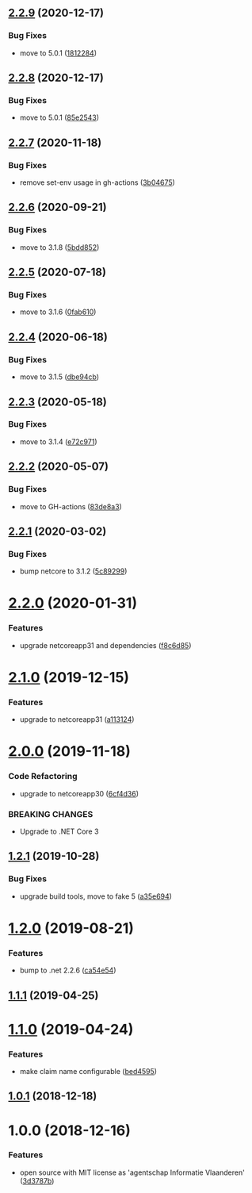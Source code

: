 ## [2.2.9](https://github.com/informatievlaanderen/remote-ipaddress-middleware/compare/v2.2.8...v2.2.9) (2020-12-17)


### Bug Fixes

* move to 5.0.1 ([1812284](https://github.com/informatievlaanderen/remote-ipaddress-middleware/commit/1812284634567dacd5c1091f2f3af2bb89bd41f2))

## [2.2.8](https://github.com/informatievlaanderen/remote-ipaddress-middleware/compare/v2.2.7...v2.2.8) (2020-12-17)


### Bug Fixes

* move to 5.0.1 ([85e2543](https://github.com/informatievlaanderen/remote-ipaddress-middleware/commit/85e2543e9b69210fe419c576ee7234e38a41f348))

## [2.2.7](https://github.com/informatievlaanderen/remote-ipaddress-middleware/compare/v2.2.6...v2.2.7) (2020-11-18)


### Bug Fixes

* remove set-env usage in gh-actions ([3b04675](https://github.com/informatievlaanderen/remote-ipaddress-middleware/commit/3b0467505de947dddf35adf99246cddda7e5ac6c))

## [2.2.6](https://github.com/informatievlaanderen/remote-ipaddress-middleware/compare/v2.2.5...v2.2.6) (2020-09-21)


### Bug Fixes

* move to 3.1.8 ([5bdd852](https://github.com/informatievlaanderen/remote-ipaddress-middleware/commit/5bdd852aca7207dd5703d4cc140781b0b6d4793c))

## [2.2.5](https://github.com/informatievlaanderen/remote-ipaddress-middleware/compare/v2.2.4...v2.2.5) (2020-07-18)


### Bug Fixes

* move to 3.1.6 ([0fab610](https://github.com/informatievlaanderen/remote-ipaddress-middleware/commit/0fab6100eb0564f79d63eefbc9987406f43984fb))

## [2.2.4](https://github.com/informatievlaanderen/remote-ipaddress-middleware/compare/v2.2.3...v2.2.4) (2020-06-18)


### Bug Fixes

* move to 3.1.5 ([dbe94cb](https://github.com/informatievlaanderen/remote-ipaddress-middleware/commit/dbe94cbb6408a2e0309efb68e8cb71e4d73cec7d))

## [2.2.3](https://github.com/informatievlaanderen/remote-ipaddress-middleware/compare/v2.2.2...v2.2.3) (2020-05-18)


### Bug Fixes

* move to 3.1.4 ([e72c971](https://github.com/informatievlaanderen/remote-ipaddress-middleware/commit/e72c97156090b30c52111e80cddce58847ac61b0))

## [2.2.2](https://github.com/informatievlaanderen/remote-ipaddress-middleware/compare/v2.2.1...v2.2.2) (2020-05-07)


### Bug Fixes

* move to GH-actions ([83de8a3](https://github.com/informatievlaanderen/remote-ipaddress-middleware/commit/83de8a3972bb10f4f6798767dc771add093e339f))

## [2.2.1](https://github.com/informatievlaanderen/remote-ipaddress-middleware/compare/v2.2.0...v2.2.1) (2020-03-02)


### Bug Fixes

* bump netcore to 3.1.2 ([5c89299](https://github.com/informatievlaanderen/remote-ipaddress-middleware/commit/5c89299549edc27e45400e83312fbfd6c0eac538))

# [2.2.0](https://github.com/informatievlaanderen/remote-ipaddress-middleware/compare/v2.1.0...v2.2.0) (2020-01-31)


### Features

* upgrade netcoreapp31 and dependencies ([f8c6d85](https://github.com/informatievlaanderen/remote-ipaddress-middleware/commit/f8c6d85cce3a93a8fdd4023a6eeaa95cb9e7d165))

# [2.1.0](https://github.com/informatievlaanderen/remote-ipaddress-middleware/compare/v2.0.0...v2.1.0) (2019-12-15)


### Features

* upgrade to netcoreapp31 ([a113124](https://github.com/informatievlaanderen/remote-ipaddress-middleware/commit/a113124736db7fd7dcf08b862132850acf325da9))

# [2.0.0](https://github.com/informatievlaanderen/remote-ipaddress-middleware/compare/v1.2.1...v2.0.0) (2019-11-18)


### Code Refactoring

* upgrade to netcoreapp30 ([6cf4d36](https://github.com/informatievlaanderen/remote-ipaddress-middleware/commit/6cf4d36))


### BREAKING CHANGES

* Upgrade to .NET Core 3

## [1.2.1](https://github.com/informatievlaanderen/remote-ipaddress-middleware/compare/v1.2.0...v1.2.1) (2019-10-28)


### Bug Fixes

* upgrade build tools, move to fake 5 ([a35e694](https://github.com/informatievlaanderen/remote-ipaddress-middleware/commit/a35e694))

# [1.2.0](https://github.com/informatievlaanderen/remote-ipaddress-middleware/compare/v1.1.1...v1.2.0) (2019-08-21)


### Features

* bump to .net 2.2.6 ([ca54e54](https://github.com/informatievlaanderen/remote-ipaddress-middleware/commit/ca54e54))

## [1.1.1](https://github.com/informatievlaanderen/remote-ipaddress-middleware/compare/v1.1.0...v1.1.1) (2019-04-25)

# [1.1.0](https://github.com/informatievlaanderen/remote-ipaddress-middleware/compare/v1.0.1...v1.1.0) (2019-04-24)


### Features

* make claim name configurable ([bed4595](https://github.com/informatievlaanderen/remote-ipaddress-middleware/commit/bed4595))

## [1.0.1](https://github.com/informatievlaanderen/remote-ipaddress-middleware/compare/v1.0.0...v1.0.1) (2018-12-18)

# 1.0.0 (2018-12-16)


### Features

* open source with MIT license as 'agentschap Informatie Vlaanderen' ([3d3787b](https://github.com/informatievlaanderen/remote-ipaddress-middleware/commit/3d3787b))
